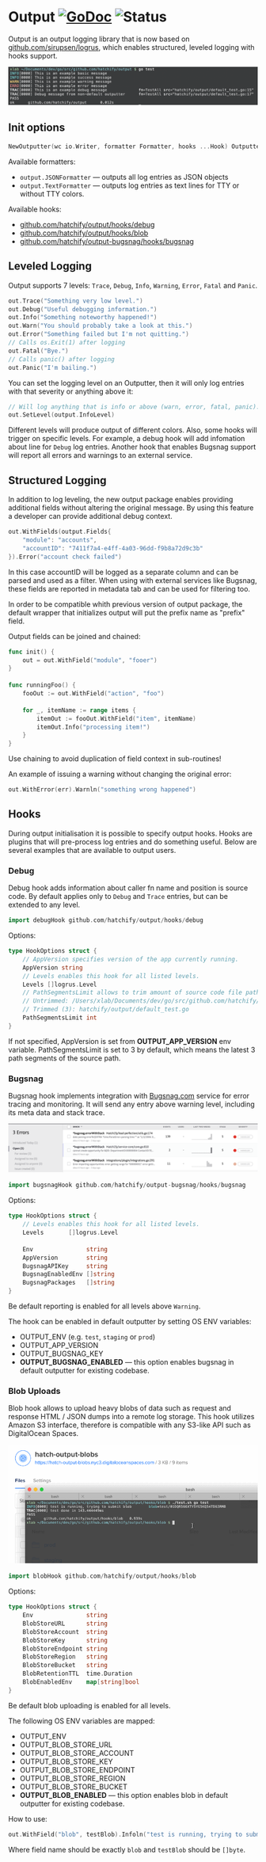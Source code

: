# Output [![GoDoc](https://godoc.org/github.com/hatchify/output?status.svg)](https://godoc.org/github.com/hatchify/output) ![Status](https://img.shields.io/badge/status-beta-yellow.svg)
Output is an output logging library that is now based on [github.com/sirupsen/logrus](https://github.com/sirupsen/logrus), which enables structured, leveled logging with hooks support.

![screenshot](screenshot.png "Screenshot of output")

## Init options

```go
NewOutputter(wc io.Writer, formatter Formatter, hooks ...Hook) Outputter
```

Available formatters:
* `output.JSONFormatter` — outputs all log entries as JSON objects
* `output.TextFormatter` — outputs log entries as text lines for TTY or without TTY colors.

Available hooks:
* [github.com/hatchify/output/hooks/debug](https://github.com/hatchify/output/blob/master/hooks/debug/hook.go#L14)
* [github.com/hatchify/output/hooks/blob](https://github.com/hatchify/output/blob/master/hooks/blob/hook.go#L14)
* [github.com/hatchify/output-bugsnag/hooks/bugsnag](https://github.com/hatchify/output-bugsnag/blob/master/hooks/bugsnag/hook.go#L13)

## Leveled Logging

Output supports 7 levels: `Trace`, `Debug`, `Info`, `Warning`, `Error`, `Fatal` and `Panic`.

```go
out.Trace("Something very low level.")
out.Debug("Useful debugging information.")
out.Info("Something noteworthy happened!")
out.Warn("You should probably take a look at this.")
out.Error("Something failed but I'm not quitting.")
// Calls os.Exit(1) after logging
out.Fatal("Bye.")
// Calls panic() after logging
out.Panic("I'm bailing.")
```

You can set the logging level on an Outputter, then it will only log entries with that severity or anything above it:

```go
// Will log anything that is info or above (warn, error, fatal, panic). Default.
out.SetLevel(output.InfoLevel)
```

Different levels will produce output of different colors. Also, some hooks will trigger on specific levels. For example, a debug hook will add infomation about line for `Debug` log entries. Another hook that enables Bugsnag support will report all errors and warnings to an external service.

## Structured Logging

In addition to log leveling, the new output package enables providing additional fields without altering the original message. By using this feature a developer can provide additional debug context.

```go
out.WithFields(output.Fields{
    "module": "accounts",
    "accountID": "7411f7a4-e4ff-4a03-96dd-f9b8a72d9c3b"
}).Error("account check failed")
```

In this case accountID will be logged as a separate column and can be parsed and used as a filter. When using with external services like Bugsnag, these fields are reported in metadata tab and can be used for filtering too.

In order to be compatible whith previous version of output package, the default wrapper that initializes output will put the prefix name as "prefix" field.

Output fields can be joined and chained:

```go
func init() {
    out = out.WithField("module", "fooer")
}

func runningFoo() {
    fooOut := out.WithField("action", "foo")

    for _, itemName := range items {
        itemOut := fooOut.WithField("item", itemName)
        itemOut.Info("processing item!")
    }
}
```

Use chaining to avoid duplication of field context in sub-routines!

An example of issuing a warning without changing the original error:
```go
out.WithError(err).Warnln("something wrong happened")
```

## Hooks

During output initialisation it is possible to specify output hooks. Hooks are plugins that will pre-process log entries and do something useful. Below are several examples that are available to output users.

### Debug

Debug hook adds information about caller fn name and position is source code. By default applies only to `Debug` and `Trace` entries, but can be extended to any level.

```go
import debugHook github.com/hatchify/output/hooks/debug
```

Options:

```go
type HookOptions struct {
    // AppVersion specifies version of the app currently running.
    AppVersion string
    // Levels enables this hook for all listed levels.
    Levels []logrus.Level
    // PathSegmentsLimit allows to trim amount of source code file path segments.
    // Untrimmed: /Users/xlab/Documents/dev/go/src/github.com/hatchify/output/default_test.go
    // Trimmed (3): hatchify/output/default_test.go
    PathSegmentsLimit int
}
```

If not specified, AppVersion is set from **OUTPUT_APP_VERSION** env variable. PathSegmentsLimit is set to 3 by default, which means the latest 3 path segments of the source path.

### Bugsnag

Bugsnag hook implements integration with [Bugsnag.com](https://app.bugsnag.com) service for error tracing and monitoring. It will send any entry above warning level, including its meta data and stack trace.

![screenshot-2](screenshot-2.png "Screenshot of bugsnag")

```go
import bugsnagHook github.com/hatchify/output-bugsnag/hooks/bugsnag
```

Options:

```go
type HookOptions struct {
    // Levels enables this hook for all listed levels.
    Levels       []logrus.Level

    Env               string
    AppVersion        string
    BugsnagAPIKey     string
    BugsnagEnabledEnv []string
    BugsnagPackages   []string
}
```

Be default reporting is enabled for all levels above `Warning`.

The hook can be enabled in default outputter by setting OS ENV variables:

* OUTPUT_ENV (e.g. `test`, `staging` or `prod`)
* OUTPUT_APP_VERSION
* OUTPUT_BUGSNAG_KEY
* **OUTPUT_BUGSNAG_ENABLED** — this option enables bugsnag in default outputter for existing codebase.

### Blob Uploads

Blob hook allows to upload heavy blobs of data such as request and response HTML / JSON dumps into a remote log storage. This hook utilizes Amazon S3 interface, therefore is compatible with any S3-like API such as DigitalOcean Spaces.

![screenshot-blob](screenshot-blob.gif "Screenshot of blob hook")

```go
import blobHook github.com/hatchify/output/hooks/blob
```

Options:

```go
type HookOptions struct {
    Env               string
    BlobStoreURL      string
    BlobStoreAccount  string
    BlobStoreKey      string
    BlobStoreEndpoint string
    BlobStoreRegion   string
    BlobStoreBucket   string
    BlobRetentionTTL  time.Duration
    BlobEnabledEnv    map[string]bool
}
```

Be default blob uploading is enabled for all levels.

The following OS ENV variables are mapped:

* OUTPUT_ENV
* OUTPUT_BLOB_STORE_URL
* OUTPUT_BLOB_STORE_ACCOUNT
* OUTPUT_BLOB_STORE_KEY
* OUTPUT_BLOB_STORE_ENDPOINT
* OUTPUT_BLOB_STORE_REGION
* OUTPUT_BLOB_STORE_BUCKET
* **OUTPUT_BLOB_ENABLED** — this option enables blob in default outputter for existing codebase.

How to use:

```go
out.WithField("blob", testBlob).Infoln("test is running, trying to submit blob")
```

Where field name should be exactly `blob` and `testBlob` should be `[]byte`.
